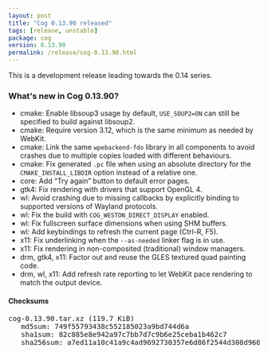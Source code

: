 ```yaml
---
layout: post
title: "Cog 0.13.90 released"
tags: [release, unstable]
package: cog
version: 0.13.90
permalink: /release/cog-0.13.90.html
---
```


This is a development release leading towards the 0.14 series.

### What's new in Cog 0.13.90?

- cmake: Enable libsoup3 usage by default, `USE_SOUP2=ON` can still be specified to build against libsoup2.
- cmake: Require version 3.12, which is the same minimum as needed by WebKit.
- cmake: Link the same `wpebackend-fdo` library in all components to avoid crashes due to multiple copies loaded with different behaviours.
- cmake: Fix generated `.pc` file when using an absolute directory for the `CMAKE_INSTALL_LIBDIR` option instead of a relative one.
- core: Add “Try again” button to default error pages.
- gtk4: Fix rendering with drivers that support OpenGL 4.
- wl: Avoid crashing due to missing callbacks by explicitly binding to supported versions of Wayland protocols.
- wl: Fix the build with `COG_WESTON_DIRECT_DISPLAY` enabled.
- wl: Fix fullscreen surface dimensions when using SHM buffers.
- wl: Add keybindings to refresh the current page (<key>Ctrl-R</key>, <key>F5</key>).
- x11: Fix underlinking when the `--as-needed` linker flag is in use.
- x11: Fix rendering in non-composited (traditional) window managers.
- drm, gtk4, x11: Factor out and reuse the GLES textured quad painting code.
- drm, wl, x11: Add refresh rate reporting to let WebKit pace rendering to match the output device.

#### Checksums

<pre>
cog-0.13.90.tar.xz (119.7 KiB)
   md5sum: 749f55793438c552185023a9bd744d6a
   sha1sum: 82c885e8e942a97c7bb7d7c9b6e25ceba1b462c7
   sha256sum: a7ed11a10c41a9c4ad9692730357e6d86f2544d308d96018d26f80b234e16080
</pre>
